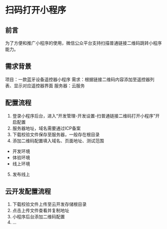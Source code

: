 # 扫码打开小程序

## 前言

为了方便和推广小程序的使用，微信公众平台支持扫描普通链接二维码跳转小程序能力。

## 需求背景

项目：一款蓝牙设备遥控器小程序
需求：根据链接二维码内容添加至遥控器列表、显示对应遥控器界面
服务器：云服务

## 配置流程

1. 登录小程序后台，进入“开发管理-开发设置-扫普通链接二维码打开小程序”开启配置
2. 服务器地址，域名需要通过ICP备案
3. 下载校验文件保存至服务器，一般存在根目录
4. 添加二维码配置填入域名、页面地址、测试范围
  - 开发环境
  - 体验环境
  - 线上环境
5. 发布线上

## 云开发配置流程

1. 下载校验文件上传至云开发存储根目录
2. 点击上传文件查看并复制地址
3. 小程序后台添加二维码配置
4. ...
